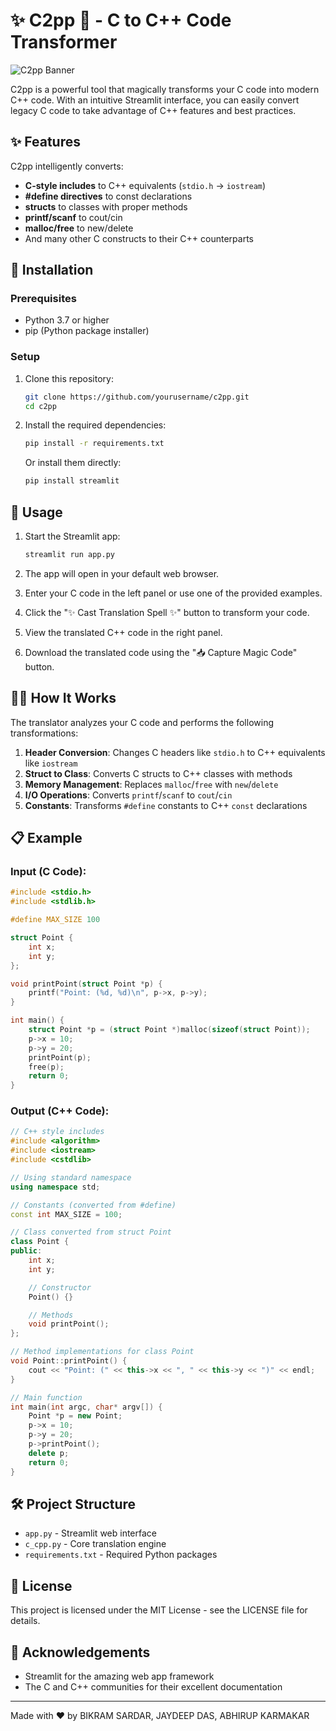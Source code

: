 # ✨ C2pp 🔮 - C to C++ Code Transformer

![C2pp Banner](https://img.shields.io/badge/C2pp-Transform%20C%20to%20C%2B%2B-00ff9d?style=for-the-badge&logo=c%2B%2B)

C2pp is a powerful tool that magically transforms your C code into modern C++ code. With an intuitive Streamlit interface, you can easily convert legacy C code to take advantage of C++ features and best practices.

## ✨ Features

C2pp intelligently converts:

- **C-style includes** to C++ equivalents (`stdio.h` → `iostream`)
- **#define directives** to const declarations
- **structs** to classes with proper methods
- **printf/scanf** to cout/cin
- **malloc/free** to new/delete
- And many other C constructs to their C++ counterparts

## 🚀 Installation

### Prerequisites

- Python 3.7 or higher
- pip (Python package installer)

### Setup

1. Clone this repository:
   ```bash
   git clone https://github.com/yourusername/c2pp.git
   cd c2pp
   ```

2. Install the required dependencies:
   ```bash
   pip install -r requirements.txt
   ```

   Or install them directly:
   ```bash
   pip install streamlit
   ```

## 🔮 Usage

1. Start the Streamlit app:
   ```bash
   streamlit run app.py
   ```

2. The app will open in your default web browser.

3. Enter your C code in the left panel or use one of the provided examples.

4. Click the "✨ Cast Translation Spell ✨" button to transform your code.

5. View the translated C++ code in the right panel.

6. Download the translated code using the "📥 Capture Magic Code" button.

## 🧙‍♂️ How It Works

The translator analyzes your C code and performs the following transformations:

1. **Header Conversion**: Changes C headers like `stdio.h` to C++ equivalents like `iostream`
2. **Struct to Class**: Converts C structs to C++ classes with methods
3. **Memory Management**: Replaces `malloc`/`free` with `new`/`delete`
4. **I/O Operations**: Converts `printf`/`scanf` to `cout`/`cin`
5. **Constants**: Transforms `#define` constants to C++ `const` declarations

## 📋 Example

### Input (C Code):
```c
#include <stdio.h>
#include <stdlib.h>

#define MAX_SIZE 100

struct Point {
    int x;
    int y;
};

void printPoint(struct Point *p) {
    printf("Point: (%d, %d)\n", p->x, p->y);
}

int main() {
    struct Point *p = (struct Point *)malloc(sizeof(struct Point));
    p->x = 10;
    p->y = 20;
    printPoint(p);
    free(p);
    return 0;
}
```

### Output (C++ Code):
```cpp
// C++ style includes
#include <algorithm>
#include <iostream>
#include <cstdlib>

// Using standard namespace
using namespace std;

// Constants (converted from #define)
const int MAX_SIZE = 100;

// Class converted from struct Point
class Point {
public:
    int x;
    int y;

    // Constructor
    Point() {}

    // Methods
    void printPoint();
};

// Method implementations for class Point
void Point::printPoint() {
    cout << "Point: (" << this->x << ", " << this->y << ")" << endl;
}

// Main function
int main(int argc, char* argv[]) {
    Point *p = new Point;
    p->x = 10;
    p->y = 20;
    p->printPoint();
    delete p;
    return 0;
}
```

## 🛠️ Project Structure

- `app.py` - Streamlit web interface
- `c_cpp.py` - Core translation engine
- `requirements.txt` - Required Python packages

## 📝 License

This project is licensed under the MIT License - see the LICENSE file for details.

## 🙏 Acknowledgements

- Streamlit for the amazing web app framework
- The C and C++ communities for their excellent documentation

---

Made with ❤️ by BIKRAM SARDAR, JAYDEEP DAS, ABHIRUP KARMAKAR
